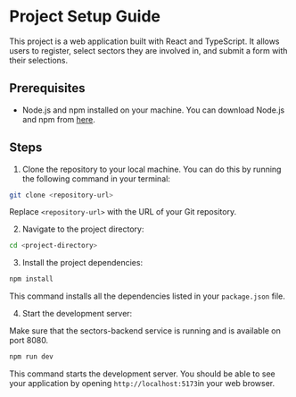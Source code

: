 # Project Setup Guide

This project is a web application built with React and TypeScript. It allows users to register, select sectors they are involved in, and submit a form with their selections.

## Prerequisites

- Node.js and npm installed on your machine. You can download Node.js and npm from [here](https://nodejs.org/en/download/).

## Steps

1. Clone the repository to your local machine. You can do this by running the following command in your terminal:

```bash
git clone <repository-url>
```

Replace `<repository-url>` with the URL of your Git repository.

2. Navigate to the project directory:

```bash
cd <project-directory>
```

3. Install the project dependencies:

```bash
npm install
```

This command installs all the dependencies listed in your `package.json` file.

4. Start the development server:

Make sure that the sectors-backend service is running and is available on port 8080.

```bash
npm run dev
```

This command starts the development server. You should be able to see your application by opening `http://localhost:5173`in your web browser.

